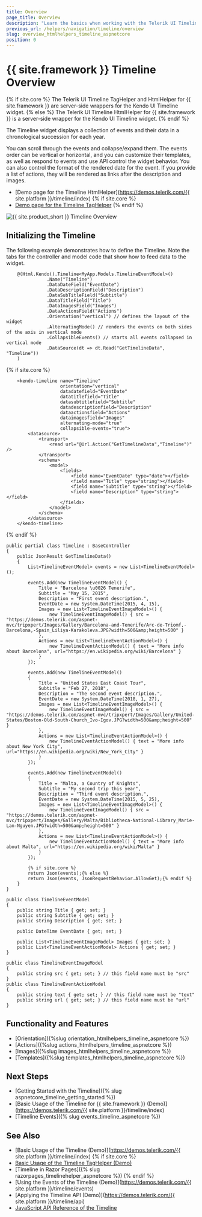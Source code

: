 ```yaml
---
title: Overview
page_title: Overview
description: "Learn the basics when working with the Telerik UI Timeline component for {{ site.framework }}."
previous_url: /helpers/navigation/timeline/overview
slug: overview_htmlhelpers_timeline_aspnetcore
position: 0
---
```


# {{ site.framework }} Timeline Overview

{% if site.core %}
The Telerik UI Timeline TagHelper and HtmlHelper for {{ site.framework }} are server-side wrappers for the Kendo UI Timeline widget.
{% else %}
The Telerik UI Timeline HtmlHelper for {{ site.framework }} is a server-side wrapper for the Kendo UI Timeline widget.
{% endif %}

The Timeline widget displays a collection of events and their data in a chronological succession for each year.

You can scroll through the events and collapse/expand them. The events order can be vertical or horizontal, and you can customize their templates, as well as respond to events and use API control the widget behavior. You can also control the format of the rendered date for the event. If you provide a list of actions, they will be rendered as links after the description and images.

* [Demo page for the Timeline HtmlHelper](https://demos.telerik.com/{{ site.platform }}/timeline/index)
{% if site.core %}
* [Demo page for the Timeline TagHelper](https://demos.telerik.com/aspnet-core/timeline/tag-helper)
{% endif %}

![{{ site.product_short }} Timeline Overview](images/timeline-overview.png)

## Initializing the Timeline

The following example demonstrates how to define the Timeline. Note the tabs for the controller and model code that show how to feed data to the widget.

```HtmlHelper
    @(Html.Kendo().Timeline<MyApp.Models.TimelineEventModel>()
               .Name("Timeline")
               .DataDateField("EventDate")
               .DataDescriptionField("Description")
               .DataSubTitleField("Subtitle")
               .DataTitleField("Title")
               .DataImagesField("Images")
               .DataActionsField("Actions")
               .Orientation("vertical") // defines the layout of the widget
               .AlternatingMode() // renders the events on both sides of the axis in vertical mode
               .CollapsibleEvents() // starts all events collapsed in vertical mode
               .DataSource(dt => dt.Read("GetTimelineData", "Timeline"))
    )
```
{% if site.core %}
```TagHelper
    <kendo-timeline name="Timeline"
                    orientation="vertical"
                    datadatefield="EventDate"
                    datatitlefield="Title"
                    datasubtitlefield="Subtitle"
                    datadescriptionfield="Description"
                    dataactionsfield="Actions"
                    dataimagesfield="Images"
                    alternating-mode="true"
                    collapsible-events="true">
        <datasource>
            <transport>
                <read url="@Url.Action("GetTimelineData","Timeline")" />
            </transport>
            <schema>
                <model>
                    <fields>
                        <field name="EventDate" type="date"></field>
                        <field name="Title" type="string"></field>
                        <field name="Subtitle" type="string"></field>
                        <field name="Description" type="string"></field>
                    </fields>
                </model>
            </schema>
        </datasource>
    </kendo-timeline>
```
{% endif %}
```Controller
public partial class Timeline : BaseController
{
    public JsonResult GetTimelineData()
    {
        List<TimelineEventModel> events = new List<TimelineEventModel>();

        events.Add(new TimelineEventModel() {
            Title = "Barcelona \u0026 Tenerife",
            Subtitle = "May 15, 2015",
            Description = "First event description.",
            EventDate = new System.DateTime(2015, 4, 15),
            Images = new List<TimelineEventImageModel>() {
                new TimelineEventImageModel() { src = "https://demos.telerik.com/aspnet-mvc/tripxpert/Images/Gallery/Barcelona-and-Tenerife/Arc-de-Triomf,-Barcelona,-Spain_Liliya-Karakoleva.JPG?width=500&amp;height=500" }
            },
            Actions = new List<TimelineEventActionModel>() {
                new TimelineEventActionModel() { text = "More info about Barcelona", url="https://en.wikipedia.org/wiki/Barcelona" }
            }
        });

        events.Add(new TimelineEventModel()
        {
            Title = "United States East Coast Tour",
            Subtitle = "Feb 27, 2018",
            Description = "The second event description.",
            EventDate = new System.DateTime(2018, 1, 27),
            Images = new List<TimelineEventImageModel>() {
                new TimelineEventImageModel() { src = "https://demos.telerik.com/aspnet-mvc/tripxpert/Images/Gallery/United-States/Boston-Old-South-Church_Ivo-Igov.JPG?width=500&amp;height=500" }
            },
            Actions = new List<TimelineEventActionModel>() {
                new TimelineEventActionModel() { text = "More info about New York City", url="https://en.wikipedia.org/wiki/New_York_City" }
            }
        });

        events.Add(new TimelineEventModel()
        {
            Title = "Malta, a Country of Knights",
            Subtitle = "My second trip this year",
            Description = "Third event description.",
            EventDate = new System.DateTime(2015, 5, 25),
            Images = new List<TimelineEventImageModel>() {
                new TimelineEventImageModel() { src = "https://demos.telerik.com/aspnet-mvc/tripxpert/Images/Gallery/Malta/Bibliotheca-National-Library_Marie-Lan-Nguyen.JPG?width=500&amp;height=500" }
            },
            Actions = new List<TimelineEventActionModel>() {
                new TimelineEventActionModel() { text = "More info about Malta", url="https://en.wikipedia.org/wiki/Malta" }
            }
        });

        {% if site.core %}
        return Json(events);{% else %}
        return Json(events, JsonRequestBehavior.AllowGet);{% endif %}
    }
}
```
```Model
public class TimelineEventModel
{
    public string Title { get; set; }
    public string Subtitle { get; set; }
    public string Description { get; set; }

    public DateTime EventDate { get; set; }

    public List<TimelineEventImageModel> Images { get; set; }
    public List<TimelineEventActionModel> Actions { get; set; }
}

public class TimelineEventImageModel
{
    public string src { get; set; } // this field name must be "src"
}
public class TimelineEventActionModel
{
    public string text { get; set; } // this field name must be "text"
    public string url { get; set; } // this field name must be "url"
}
```

## Functionality and Features

* [Orientation]({%slug orientation_htmlhelpers_timeline_aspnetcore %})
* [Actions]({%slug actions_htmlhelpers_timeline_aspnetcore %})
* [Images]({%slug images_htmlhelpers_timeline_aspnetcore %})
* [Templates]({%slug templates_htmlhelpers_timeline_aspnetcore %})

## Next Steps

* [Getting Started with the Timeline]({% slug aspnetcore_timeline_getting_started %})
* [Basic Usage of the Timeline for {{ site.framework }} (Demo)](https://demos.telerik.com/{{ site.platform }}/timeline/index)
* [Timeline Events]({% slug events_timeline_aspnetcore %})

## See Also

* [Basic Usage of the Timeline (Demo)](https://demos.telerik.com/{{ site.platform }}/timeline/index)
{% if site.core %}
* [Basic Usage of the Timeline TagHelper (Demo)](https://demos.telerik.com/aspnet-core/timeline/tag-helper)
* [Timeline in Razor Pages]({% slug razorpages_timelinehelper_aspnetcore %})
{% endif %}
* [Using the Events of the Timeline (Demo)](https://demos.telerik.com/{{ site.platform }}/timeline/events)
* [Applying the Timeline API (Demo)](https://demos.telerik.com/{{ site.platform }}/timeline/api)
* [JavaScript API Reference of the Timeline](https://docs.telerik.com/kendo-ui/api/javascript/ui/timeline)

